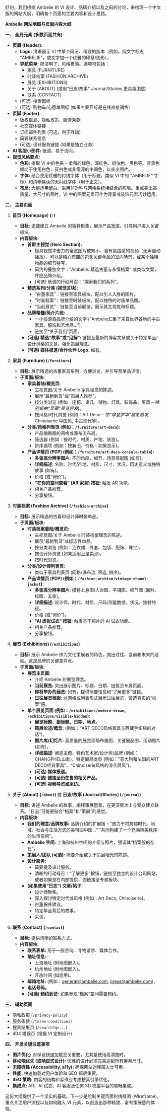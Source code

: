 好的，我们根据 Ambelie 的 VI 设计、品牌介绍以及之前的讨论，来梳理一个中文版的网站大纲，明确每个页面的主要内容和设计思路。

**Ambelie 网站地图与页面内容大纲**

**一、 全局元素 (多数页面共有)**

*   **页眉 (Header):**
    *   **Logo:** 清晰展示 VI 中某个简洁、精致的版本（例如，纯文字标志 "AMBELIE"，或文字加一个优雅的印章/图形）。
    *   **导航菜单:** 简洁明了，风格极简。选项可包括：
        *   家具 (FURNITURE)
        *   时装档案 (FASHION ARCHIVE)
        *   展览 (EXHIBITIONS)
        *   关于 (ABOUT) (或用“日志/故事” Journal/Stories 更具氛围感)
        *   联系 (CONTACT)
    *   (可选) 搜索图标
    *   (可选) 购物车/心愿单图标 (如果主要目标是在线直接销售)
*   **页脚 (Footer):**
    *   版权信息、隐私政策、服务条款
    *   社交媒体链接
    *   订阅邮件列表 (可选，利于互动)
    *   简要联系信息
    *   (可选) 设计服务链接 (如果是独立业务)
*   **AI 客服小部件:** 低调、易于访问。
*   **视觉风格要点:**
    *   **色彩:** 提取 VI 中的色系 – 柔和的绿色、深红色、奶油色、黑色等。背景色倾向于使用白色、灰白色或非常深的中间色，以突出图片。
    *   **字体:** 结合使用优雅的衬线字体（用于标题，类似 VI 中的 "AMBELIE" 字标）和清晰易读的无衬线字体（用于正文）。
    *   **布局:** 大量运用留白。采用非对称与网格系统相结合的布局。重点突出高质量、大尺寸的图片。VI 中的图案元素可作为背景或装饰元素巧妙运用。

**二、 主要页面**

1.  **首页 (Homepage) (`/`)**
    *   **目标:** 迅速建立 Ambelie 的独特形象，展示产品宽度，引导用户进入关键板块。
    *   **内容板块:**
        *   **首屏主视觉 (Hero Section):**
            *   极具视觉冲击力的全宽图片或短小、富有氛围感的视频（无声自动播放）。可以是精心布置的包含关键单品的室内场景，或某个独特物品的细节特写。
            *   简约的叠加文字：“Ambelie: 精选古董与永恒档案” 或类似文案，呼应品牌介绍。
            *   (可选) 低调的行动号召：“探索我们的系列”。
        *   **精选系列/分类 (视觉区块):**
            *   “古董家具”：链接至家具板块，配以引人入胜的图片。
            *   “时装档案”：链接至时装板块，配以独特的时装单品图。
            *   “当前展览”：链接至当前展览，展示其主视觉和标题。
        *   **品牌精髓/简介片段:**
            *   一小段源自品牌介绍的文字 (“Ambelie汇集了来自世界各地的中古家具、服饰和艺术品...”)。
            *   链接至“关于我们”页面。
        *   **(可选) 精选“故事”或“见解”:** 链接至最新的博客文章或关于特定单品/设计风格的文章，强化策展理念。
        *   **(可选) 媒体报道/合作伙伴 Logo:** 如有。

2.  **家具 (Furniture) (`/furniture`)**
    *   **目标:** 展示精选的古董家具系列，方便浏览，并引导至单品详情。
    *   **子页面/板块:**
        *   **家具着陆/概览页:**
            *   主视觉图/关于 Ambelie 家具理念的陈述。
            *   展示“最新到货”或“策展人推荐”。
            *   按分类浏览 (例如：座椅、桌几、储物、灯具、装饰品、屏风 – *特别是由“显藏”展览启发*)。
            *   按风格/时代浏览 (例如：Art Deco – *由“摩登梦华”展览启发*, Chinoiserie 中国风, 中古现代等)。
        *   **分类/风格列表页 (例如：`/furniture/art-deco`):**
            *   产品缩略图的网格或瀑布流布局。
            *   筛选器 (例如：按时代、材质、产地、状态)。
            *   排序选项 (例如：按新旧、价格 - 如果显示)。
        *   **产品详情页 (PDP) (例如：`/furniture/art-deco-console-table`):**
            *   **多张高分辨率图片:** 不同角度、细节、场景搭配图 (如有)。
            *   **详细描述:** 名称、时代/产地、材质、尺寸、状况、历史意义或独特故事 (如有)。
            *   价格 (或“询价”)。
            *   **“在你的空间查看” (AR 家具) 按钮:** 触发 AR 功能。
            *   相关产品推荐。
            *   分享按钮。

3.  **时装档案 (Fashion Archive) (`/fashion-archive`)**
    *   **目标:** 展示精选的古着和设计师时装单品。
    *   **子页面/板块:**
        *   **时装档案着陆/概览页:**
            *   主视觉图/关于 Ambelie 时装档案理念的陈述。
            *   展示“最新到货”或标志性单品。
            *   按分类浏览 (例如：连衣裙、外套、包袋、配饰、珠宝)。
            *   按设计师浏览 (如果适用且是卖点)。
            *   按时代浏览。
        *   **分类/设计师列表页:**
            *   类似于家具列表页 (网格/瀑布流, 筛选, 排序)。
        *   **产品详情页 (PDP) (例如：`/fashion-archive/vintage-chanel-jacket`):**
            *   **多张高分辨率图片:** 模特上身图/人台图、平铺图、细节图 (面料、标牌、五金)。
            *   **详细描述:** 设计师、时代、材质、尺码/测量数据、状况、独特特征。
            *   价格 (或“询价”)。
            *   **“AI 虚拟试衣” 按钮:** 触发基于照片的 AI 试衣功能。
            *   相关产品推荐。
            *   分享按钮。

4.  **展览 (Exhibitions) (`/exhibitions`)**
    *   **目标:** 展示 Ambelie 作为文化策展者的角色，突出过往、当前和未来的活动。这是品牌的关键差异点。
    *   **子页面/板块:**
        *   **展览主页面:**
            *   介绍 Ambelie 的展览理念。
            *   **当前展览:** 突出展示图片、标题、日期、链接至专属页面。
            *   **即将举办的展览:** 如有，提供简要信息和“了解更多”链接。
            *   **过往展览档案:** 以网格或列表形式展示过往展览，营造真实的“档案”感。
        *   **单个展览页面 (例如：`/exhibitions/modern-dream`, `/exhibitions/visible-hidden`):**
            *   **展览标题、副标题、日期、地点。**
            *   **策展论述/概念:** (例如：“ART DECO风格家具与西藏手织毯的对话”)。
            *   **图片库/幻灯片:** 高质量的展览现场布置图、关键展品图、活动照片 (如有)。
            *   **详细描述:** 阐述主题、特色艺术家/设计师/品牌 (例如：CHANGPHEL山赴)、特定展品类型 (例如：“意大利和法国的ART DECO经典家具”、“Chinoiserie风格的漆艺屏风”)。
            *   **(可选) 媒体报道。**
            *   **(可选) 链接至仍在售的相关产品。**
            *   **(可选) 视频导览或采访。**

5.  **关于 (About) (`/about`)** 或 **日志/故事 (Journal/Stories) (`/journal`)**
    *   **目标:** 讲述 Ambelie 的故事，阐释策展愿景，在更深层次上与受众建立联系。“日志”可能更贴合“档案”和“策展”的感觉。
    *   **内容板块:**
        *   **我们的理念/品牌故事:** 品牌介绍的扩展版 – “致力于将跨越时代、地域、社会与生活方式的美带回中国...” “共同构建了一个充满审美秩序的生活空间”。
        *   **Ambelie 空间:** 上海和杭州空间的介绍与照片，强调其“档案般的存在”。
        *   **策展人/团队 (可选):** 简要介绍或关于策展眼光的陈述。
        *   **设计服务:**
            *   简要提及设计服务。
            *   清晰的行动号召：“了解更多”按钮，链接至独立的设计公司网站，或者如果是在内部提供，则链接至专属板块。
        *   **(如果使用“日志”) 文章/帖子:**
            *   设计师聚焦。
            *   深入探讨特定时代或风格 (例如：Art Deco, Chinoiserie)。
            *   古董保养建议。
            *   特定单品背后的故事。
            *   采访。

6.  **联系 (Contact) (`/contact`)**
    *   **目标:** 提供清晰的联系方式。
    *   **内容板块:**
        *   **联系表单:** 用于一般咨询、寻物请求、媒体合作。
        *   **地址信息:**
            *   上海地址 (附地图嵌入)。
            *   杭州地址 (附地图嵌入)。
            *   开放时间 (如适用)。
        *   **邮箱地址:** (例如：general@ambelie.com, press@ambelie.com)。
        *   **电话号码。**
        *   **(可选) 预约到访:** 如果参观“档案”空间需要预约。

**三、 辅助页面**

*   隐私政策 (`/privacy-policy`)
*   服务条款 (`/terms-conditions`)
*   搜索结果页 (`/search?q=...`)
*   404 错误页 (根据 VI 定制设计)

**四、 开发关键注意事项**

*   **图片优化:** 对保证快速加载至关重要，尤其是使用高清图时。
*   **移动端优先 (或响应式设计):** 优雅的设计必须完美适配所有屏幕尺寸。
*   **无障碍性 (Accessibility, a11y):** 确保网站对残障人士可用。
*   **性能:** 快速加载对用户体验和 SEO 都很重要。
*   **SEO 策略:** 内容的结构和写作应考虑搜索引擎优化。
*   **集成点:** AR、AI 试衣、AI 客服及任何 3D 模型平台的顺畅集成。

这份大纲提供了一个坚实的基础。下一步是绘制关键页面的线框图 (Wireframe)，重点关注用户流程以及如何融入 VI 元素，以创造出那种精致、富有策展感的体验。